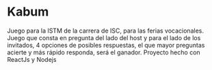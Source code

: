 # Kabum
Juego para la ISTM de la carrera de ISC, para las ferias vocacionales. Juego que consta en pregunta del lado del host y para el lado de los invitados, 4 opciones de posibles respuestas, el que mayor preguntas acierte y más rápido responda, será el ganador. Proyecto hecho con ReactJs y Nodejs
